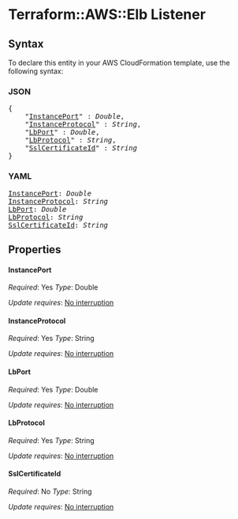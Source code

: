 # Terraform::AWS::Elb Listener

## Syntax

To declare this entity in your AWS CloudFormation template, use the following syntax:

### JSON

<pre>
{
    "<a href="#instanceport" title="InstancePort">InstancePort</a>" : <i>Double</i>,
    "<a href="#instanceprotocol" title="InstanceProtocol">InstanceProtocol</a>" : <i>String</i>,
    "<a href="#lbport" title="LbPort">LbPort</a>" : <i>Double</i>,
    "<a href="#lbprotocol" title="LbProtocol">LbProtocol</a>" : <i>String</i>,
    "<a href="#sslcertificateid" title="SslCertificateId">SslCertificateId</a>" : <i>String</i>
}
</pre>

### YAML

<pre>
<a href="#instanceport" title="InstancePort">InstancePort</a>: <i>Double</i>
<a href="#instanceprotocol" title="InstanceProtocol">InstanceProtocol</a>: <i>String</i>
<a href="#lbport" title="LbPort">LbPort</a>: <i>Double</i>
<a href="#lbprotocol" title="LbProtocol">LbProtocol</a>: <i>String</i>
<a href="#sslcertificateid" title="SslCertificateId">SslCertificateId</a>: <i>String</i>
</pre>

## Properties

#### InstancePort

_Required_: Yes
_Type_: Double

_Update requires_: [No interruption](https://docs.aws.amazon.com/AWSCloudFormation/latest/UserGuide/using-cfn-updating-stacks-update-behaviors.html#update-no-interrupt)

#### InstanceProtocol

_Required_: Yes
_Type_: String

_Update requires_: [No interruption](https://docs.aws.amazon.com/AWSCloudFormation/latest/UserGuide/using-cfn-updating-stacks-update-behaviors.html#update-no-interrupt)

#### LbPort

_Required_: Yes
_Type_: Double

_Update requires_: [No interruption](https://docs.aws.amazon.com/AWSCloudFormation/latest/UserGuide/using-cfn-updating-stacks-update-behaviors.html#update-no-interrupt)

#### LbProtocol

_Required_: Yes
_Type_: String

_Update requires_: [No interruption](https://docs.aws.amazon.com/AWSCloudFormation/latest/UserGuide/using-cfn-updating-stacks-update-behaviors.html#update-no-interrupt)

#### SslCertificateId

_Required_: No
_Type_: String

_Update requires_: [No interruption](https://docs.aws.amazon.com/AWSCloudFormation/latest/UserGuide/using-cfn-updating-stacks-update-behaviors.html#update-no-interrupt)

